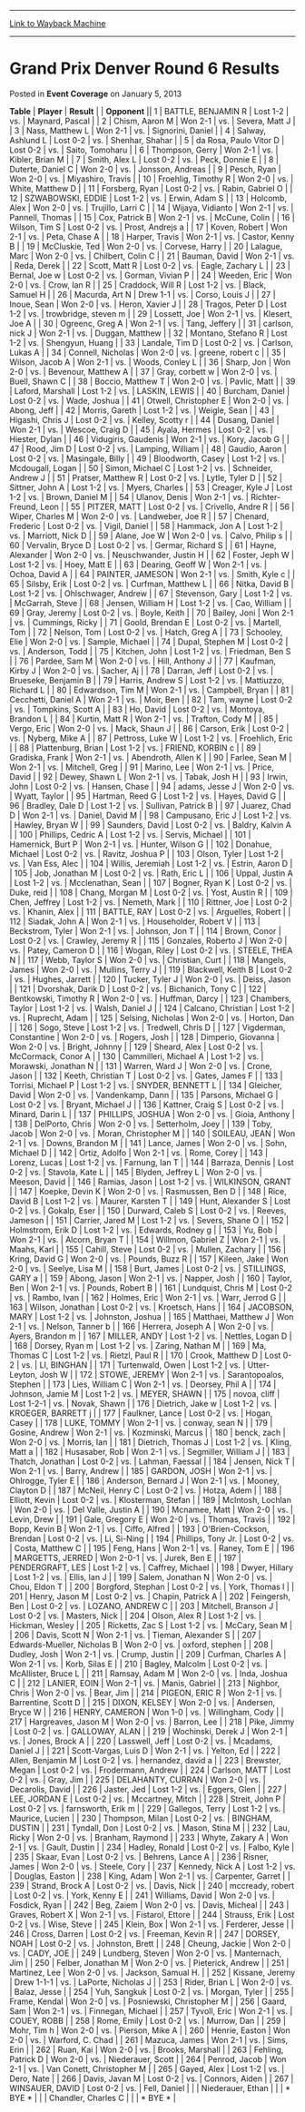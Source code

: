 
---
[Link to Wayback Machine](https://web.archive.org/web/20211205015143/https://magic.wizards.com/en/articles/archive/event-coverage/grand-prix-denver-round-6-results-2013-01-05)

[_metadata_:description]:- "TablePlayerResult Opponent 1BATTLE, BENJAMIN RLost 1-2vs.Maynard, Pascal 2Chism, Aaron MWon 2-1vs.Severa, Matt J 3Nass, Matthew LWon 2-1vs.Signorini, Daniel 4Salway, Ashlund LLost 0-2vs.Shenhar, Shahar 5da Rosa, Paulo Vitor DLost 0-2vs.Saito, Tomoharu 6Thompson, GerryWon 2-1vs.Kibler, Brian M 7Smith, Alex LLost 0-2vs.Peck, Donnie E 8Duterte, Daniel CWon 2-0vs.Jonsson, Andreas"
[_metadata_:generator]:- "Drupal 7 (http://drupal.org)"
[_metadata_:node]:- "452921"
[_metadata_:publish_date]:- "2013-01-05"
[_metadata_:source]:- "div-main-content"
[_metadata_:title]:- "Grand Prix Denver Round 6 Results"
[_metadata_:wayback_capture_timestamp]:- "2021-12-05 01:51:43"
[_metadata_:wayback_raw_url]:- "https://web.archive.org/web/20211205015143id_/https://magic.wizards.com/en/articles/archive/event-coverage/grand-prix-denver-round-6-results-2013-01-05"
[_metadata_:wayback_url]:- "https://magic.wizards.com/en/articles/archive/event-coverage/grand-prix-denver-round-6-results-2013-01-05"
---


Grand Prix Denver Round 6 Results
=================================



 Posted in **Event Coverage**
 on January 5, 2013 












 **Table** | **Player** | **Result** |  | **Opponent** ||  1 | BATTLE, BENJAMIN R | Lost 1-2 | vs. | Maynard, Pascal |
|  2 | Chism, Aaron M | Won 2-1 | vs. | Severa, Matt J |
|  3 | Nass, Matthew L | Won 2-1 | vs. | Signorini, Daniel |
|  4 | Salway, Ashlund L | Lost 0-2 | vs. | Shenhar, Shahar |
|  5 | da Rosa, Paulo Vitor D | Lost 0-2 | vs. | Saito, Tomoharu |
|  6 | Thompson, Gerry | Won 2-1 | vs. | Kibler, Brian M |
|  7 | Smith, Alex L | Lost 0-2 | vs. | Peck, Donnie E |
|  8 | Duterte, Daniel C | Won 2-0 | vs. | Jonsson, Andreas |
|  9 | Pesch, Ryan | Won 2-0 | vs. | Miyashiro, Travis |
|  10 | Froehlig, Timothy R | Won 2-0 | vs. | White, Matthew D |
|  11 | Forsberg, Ryan | Lost 0-2 | vs. | Rabin, Gabriel O |
|  12 | SZWABOWSKI, EDDIE | Lost 1-2 | vs. | Erwin, Adam S |
|  13 | Holcomb, Alex | Won 2-0 | vs. | Trujillo, Larri C |
|  14 | Wijaya, Vidianto | Won 2-1 | vs. | Pannell, Thomas |
|  15 | Cox, Patrick B | Won 2-1 | vs. | McCune, Colin |
|  16 | Wilson, Tim S | Lost 0-2 | vs. | Prost, Andrejs a |
|  17 | Koven, Robert | Won 2-1 | vs. | Peta, Chase A |
|  18 | Harper, Travis | Won 2-1 | vs. | Castor, Kenny B |
|  19 | McCluskie, Ted | Won 2-0 | vs. | Corvese, Harry |
|  20 | Lalague, Marc | Won 2-0 | vs. | Chilbert, Colin C |
|  21 | Bauman, David | Won 2-1 | vs. | Reda, Derek |
|  22 | Scott, Matt R | Lost 0-2 | vs. | Eagle, Zachary L |
|  23 | Bernal, Joe w | Lost 0-2 | vs. | Gorman, Vivian P |
|  24 | Weeden, Eric | Won 2-0 | vs. | Crow, Ian R |
|  25 | Craddock, Will R | Lost 1-2 | vs. | Black, Samuel H |
|  26 | Macurda, Art N | Drew 1-1 | vs. | Corso, Louis J |
|  27 | Inoue, Sean | Won 2-0 | vs. | Heron, Xavier J |
|  28 | Tragos, Peter D | Lost 1-2 | vs. | trowbridge, steven m |
|  29 | Lossett, Joe | Won 2-1 | vs. | Klesert, Joe A |
|  30 | Ogreenc, Greg A | Won 2-1 | vs. | Tang, Jeffery |
|  31 | carlson, nick J | Won 2-1 | vs. | Duggan, Matthew |
|  32 | Montano, Stefano R | Lost 1-2 | vs. | Shengyun, Huang |
|  33 | Landale, Tim D | Lost 0-2 | vs. | Carlson, Lukas A |
|  34 | Connell, Nicholas | Won 2-0 | vs. | greene, robert c |
|  35 | Wilson, Jacob A | Won 2-1 | vs. | Woods, Conley L |
|  36 | Sharp, Jon | Won 2-0 | vs. | Bevenour, Matthew A |
|  37 | Gray, corbett w | Won 2-0 | vs. | Buell, Shawn C |
|  38 | Boccio, Matthew T | Won 2-0 | vs. | Pavlic, Matt |
|  39 | Laford, Marshall | Lost 1-2 | vs. | LASKIN, LEWIS |
|  40 | Burcham, Daniel | Lost 0-2 | vs. | Wade, Joshua |
|  41 | Otwell, Christopher E | Won 2-0 | vs. | Abong, Jeff |
|  42 | Morris, Gareth | Lost 1-2 | vs. | Weigle, Sean |
|  43 | Higashi, Chris J | Lost 0-2 | vs. | Kelley, Scotty r |
|  44 | Dusang, Daniel | Won 2-1 | vs. | Wescoe, Craig D |
|  45 | Ayala, Hermes | Lost 0-2 | vs. | Hiester, Dylan |
|  46 | Vidugiris, Gaudenis | Won 2-1 | vs. | Kory, Jacob G |
|  47 | Rood, Jim D | Lost 0-2 | vs. | Lamping, William |
|  48 | Gaudio, Aaron | Lost 0-2 | vs. | Masingale, Billy |
|  49 | Bloodworth, Casey | Lost 1-2 | vs. | Mcdougall, Logan |
|  50 | Simon, Michael C | Lost 1-2 | vs. | Schneider, Andrew J |
|  51 | Pratser, Matthew R | Lost 0-2 | vs. | Lytle, Tyler D |
|  52 | Sittner, John A | Lost 1-2 | vs. | Myers, Charles |
|  53 | Creager, Kyle J | Lost 1-2 | vs. | Brown, Daniel M |
|  54 | Ulanov, Denis | Won 2-1 | vs. | Richter-Freund, Leon |
|  55 | PITZER, MATT | Lost 0-2 | vs. | Crivello, Andre R |
|  56 | Wiper, Charles M | Won 2-0 | vs. | Landweber, Joe R |
|  57 | Chenard, Frederic | Lost 0-2 | vs. | Vigil, Daniel |
|  58 | Hammack, Jon A | Lost 1-2 | vs. | Marriott, Nick D |
|  59 | Alane, Joe W | Won 2-0 | vs. | Calvo, Philip s |
|  60 | Vervalin, Bryce D | Lost 0-2 | vs. | Germar, Richard S |
|  61 | Hayne, Alexander | Won 2-0 | vs. | Neuschwander, Justin H |
|  62 | Foster, Jeph W | Lost 1-2 | vs. | Hoey, Matt E |
|  63 | Dearing, Geoff W | Won 2-1 | vs. | Ochoa, David A |
|  64 | PAINTER, JAMESON | Won 2-1 | vs. | Smith, Kyle c |
|  65 | Silsby, Erik | Lost 0-2 | vs. | Curfman, Matthew L |
|  66 | Nitka, David B | Lost 1-2 | vs. | Ohlschwager, Andrew |
|  67 | Stevenson, Gary | Lost 1-2 | vs. | McGarrah, Steve |
|  68 | Jensen, William H | Lost 1-2 | vs. | Cao, William |
|  69 | Gray, Jeremy | Lost 0-2 | vs. | Boyle, Keith |
|  70 | Bailey, Joni | Won 2-1 | vs. | Cummings, Ricky |
|  71 | Goold, Brendan E | Lost 0-2 | vs. | Martell, Tom |
|  72 | Nelson, Tom | Lost 0-2 | vs. | Hatch, Greg A |
|  73 | Schooley, Elie | Won 2-0 | vs. | Sample, Michael |
|  74 | Dupal, Stephen M | Lost 0-2 | vs. | Anderson, Todd |
|  75 | Kitchen, John | Lost 1-2 | vs. | Friedman, Ben S |
|  76 | Pardee, Sam M | Won 2-0 | vs. | Hill, Anthony J |
|  77 | Kaufman, Kirby J | Won 2-0 | vs. | Sacher, Aj |
|  78 | Darran, Jeff | Lost 0-2 | vs. | Brueseke, Benjamin B |
|  79 | Harris, Andrew S | Lost 1-2 | vs. | Mattiuzzo, Richard L |
|  80 | Edwardson, Tim M | Won 2-1 | vs. | Campbell, Bryan |
|  81 | Cecchetti, Daniel A | Won 2-1 | vs. | Moir, Ben |
|  82 | Tam, wayne | Lost 0-2 | vs. | Tompkins, Scott A |
|  83 | Ho, David | Lost 0-2 | vs. | Montoya, Brandon L |
|  84 | Kurtin, Matt R | Won 2-1 | vs. | Trafton, Cody M |
|  85 | Vergo, Eric | Won 2-0 | vs. | Mack, Shaun J |
|  86 | Carson, Erik | Lost 0-2 | vs. | Nyberg, Mike A |
|  87 | Pettross, Luke W | Lost 1-2 | vs. | Froehlich, Eric |
|  88 | Plattenburg, Brian | Lost 1-2 | vs. | FRIEND, KORBIN c |
|  89 | Gradiska, Frank | Won 2-1 | vs. | Abendroth, Allen K |
|  90 | Farlee, Sean M | Won 2-1 | vs. | Mitchell, Greg |
|  91 | Marino, Lee | Won 2-1 | vs. | Price, David |
|  92 | Dewey, Shawn L | Won 2-1 | vs. | Tabak, Josh H |
|  93 | Irwin, John | Lost 0-2 | vs. | Hansen, Chase |
|  94 | adams, Jesse J | Won 2-0 | vs. | Wyatt, Taylor |
|  95 | Hartman, Reed G | Lost 1-2 | vs. | Hayes, David G |
|  96 | Bradley, Dale D | Lost 1-2 | vs. | Sullivan, Patrick B |
|  97 | Juarez, Chad D | Won 2-1 | vs. | Daniel, David M |
|  98 | Campusano, Eric J | Lost 1-2 | vs. | Hawley, Bryan W |
|  99 | Saunders, David | Lost 0-2 | vs. | Baldry, Kalvin A |
| 100 | Phillips, Cedric A | Lost 1-2 | vs. | Servis, Michael |
| 101 | Hamernick, Burt P | Won 2-1 | vs. | Hunter, Wilson G |
| 102 | Donahue, Michael | Lost 0-2 | vs. | Ravitz, Joshua P |
| 103 | Olson, Tyler | Lost 1-2 | vs. | Van Ess, Alec |
| 104 | Willis, Jeremiah | Lost 1-2 | vs. | Estrin, Aaron D |
| 105 | Job, Jonathan M | Lost 0-2 | vs. | Rath, Eric L |
| 106 | Uppal, Justin A | Lost 1-2 | vs. | Mcclenathan, Sean |
| 107 | Bogner, Ryan K | Lost 0-2 | vs. | Duke, reid |
| 108 | Chang, Morgan M | Lost 0-2 | vs. | Yost, Austin R |
| 109 | Chen, Jeffrey | Lost 1-2 | vs. | Nemeth, Mark |
| 110 | Rittner, Joe | Lost 0-2 | vs. | Khanin, Alex |
| 111 | BATTLE, RAY | Lost 0-2 | vs. | Arguelles, Robert |
| 112 | Siadak, John A | Won 2-1 | vs. | Householder, Robert V |
| 113 | Beckstrom, Tyler | Won 2-1 | vs. | Johnson, Jon T |
| 114 | Brown, Conor | Lost 0-2 | vs. | Crawley, Jeremy R |
| 115 | Gonzales, Roberto J | Won 2-0 | vs. | Patey, Cameron D |
| 116 | Wogan, Riley | Lost 0-2 | vs. | STEELE, THEA N |
| 117 | Webb, Taylor S | Won 2-0 | vs. | Christian, Curt |
| 118 | Mangels, James | Won 2-0 | vs. | Mullins, Terry J |
| 119 | Blackwell, Keith B | Lost 0-2 | vs. | Hughes, Jarrett |
| 120 | Tucker, Tyler J | Won 2-0 | vs. | Deiss, Jason |
| 121 | Dvorshak, Darik D | Lost 0-2 | vs. | Bichanich, Tony C |
| 122 | Bentkowski, Timothy R | Won 2-0 | vs. | Huffman, Darcy |
| 123 | Chambers, Taylor | Lost 1-2 | vs. | Walsh, Daniel J |
| 124 | Calcano, Christian | Lost 1-2 | vs. | Ruprecht, Adam |
| 125 | Selsing, Nicholas | Won 2-0 | vs. | Horton, Dan |
| 126 | Sogo, Steve | Lost 1-2 | vs. | Tredwell, Chris D |
| 127 | Vigderman, Constantine | Won 2-0 | vs. | Rogers, Josh |
| 128 | Dimperio, Giovanna | Won 2-0 | vs. | Bright, Johnny |
| 129 | Sheard, Alex | Lost 0-2 | vs. | McCormack, Conor A |
| 130 | Cammilleri, Michael A | Lost 1-2 | vs. | Morawski, Jonathan N |
| 131 | Warren, Ward J | Won 2-0 | vs. | Crone, Jason |
| 132 | Keeth, Christian T | Lost 0-2 | vs. | Gates, James F |
| 133 | Torrisi, Michael P | Lost 1-2 | vs. | SNYDER, BENNETT L |
| 134 | Gleicher, David | Won 2-0 | vs. | Vandenkamp, Dann |
| 135 | Parsons, Michael G | Lost 0-2 | vs. | Bryant, Michael J |
| 136 | Kattner, Craig S | Lost 0-2 | vs. | Minard, Darin L |
| 137 | PHILLIPS, JOSHUA | Won 2-0 | vs. | Gioia, Anthony |
| 138 | DelPorto, Chris | Won 2-0 | vs. | Setterholm, Joey |
| 139 | Toby, Jacob | Won 2-0 | vs. | Moran, Christopher M |
| 140 | SOILEAU, JEAN | Won 2-1 | vs. | Downs, Brandon M |
| 141 | Lance, James | Won 2-0 | vs. | Sohn, Michael D |
| 142 | Ortiz, Adolfo | Won 2-1 | vs. | Rome, Corey |
| 143 | Lorenz, Lucas | Lost 1-2 | vs. | Farnung, Ian T |
| 144 | Barraza, Dennis | Lost 0-2 | vs. | Stavola, Kate L |
| 145 | Blyden, Jeffrey L | Won 2-0 | vs. | Meeson, David |
| 146 | Ramias, Jason | Lost 1-2 | vs. | WILKINSON, GRANT |
| 147 | Koepke, Devin K | Won 2-0 | vs. | Rasmussen, Ben D |
| 148 | Rice, David B | Lost 1-2 | vs. | Maurer, Karsten T |
| 149 | Hunt, Alexander S | Lost 0-2 | vs. | Gokalp, Eser |
| 150 | Durward, Caleb S | Lost 0-2 | vs. | Reeves, Jameson |
| 151 | Carrier, Jared M | Lost 1-2 | vs. | Severs, Shane O |
| 152 | Holmstrom, Erik D | Lost 1-2 | vs. | Edwards, Rodney g |
| 153 | Yu, Bob | Won 2-1 | vs. | Alcorn, Bryan T |
| 154 | Willmon, Gabriel Z | Won 2-1 | vs. | Maahs, Karl |
| 155 | Cahill, Steve | Lost 0-2 | vs. | Mullen, Zachary |
| 156 | Kring, David G | Won 2-0 | vs. | Pounds, Buzz R |
| 157 | Kileen, Jake | Won 2-0 | vs. | Seelye, Lisa M |
| 158 | Burt, James | Lost 0-2 | vs. | STILLINGS, GARY a |
| 159 | Abong, Jason | Won 2-1 | vs. | Napper, Josh |
| 160 | Taylor, Ben | Won 2-1 | vs. | Pounds, Robert B |
| 161 | Lundquist, Chris M | Lost 0-2 | vs. | Rambo, Ivan |
| 162 | Holmes, Eric | Won 2-1 | vs. | Warr, Jerrod G |
| 163 | Wilson, Jonathan | Lost 0-2 | vs. | Kroetsch, Hans |
| 164 | JACOBSON, MARY | Lost 1-2 | vs. | Johnston, Joshua |
| 165 | Matthaei, Matthew J | Won 2-1 | vs. | Nelson, Tanner b |
| 166 | Herrera, Joseph A | Won 2-0 | vs. | Ayers, Brandon m |
| 167 | MILLER, ANDY | Lost 1-2 | vs. | Nettles, Logan D |
| 168 | Dorsey, Ryan m | Lost 1-2 | vs. | Zaring, Nathan M |
| 169 | Ma, Thomas C | Lost 1-2 | vs. | Rietzl, Paul R |
| 170 | Crook, Matthew D | Lost 0-2 | vs. | LI, BINGHAN |
| 171 | Turtenwald, Owen | Lost 1-2 | vs. | Utter-Leyton, Josh W |
| 172 | STOWE, JEREMY | Won 2-1 | vs. | Sarantopoalos, Stephen |
| 173 | Lies, William C | Won 2-1 | vs. | Deorsey, Phil A |
| 174 | Johnson, Jamie M | Lost 1-2 | vs. | MEYER, SHAWN |
| 175 | novoa, cliff | Lost 1-2-1 | vs. | Novak, Shawn |
| 176 | Dietrich, Jake w | Lost 1-2 | vs. | KROEGER, BARRETT j |
| 177 | Faulkner, Lance | Lost 0-2 | vs. | Hogan, Casey |
| 178 | LUKE, TOMMY | Won 2-1 | vs. | conway, sean N |
| 179 | Gosine, Andrew | Won 2-1 | vs. | Kozminski, Marcus |
| 180 | benck, zach | Won 2-0 | vs. | Morris, Ian |
| 181 | Dietrich, Thomas J | Lost 1-2 | vs. | Kling, Matt a |
| 182 | Husasaber, Rob | Won 2-1 | vs. | Segmiller, William J |
| 183 | Thatch, Jonathan | Lost 0-2 | vs. | Lahman, Faessal |
| 184 | Jensen, Nick T | Won 2-1 | vs. | Barry, Andrew |
| 185 | GARDON, JOSH | Won 2-1 | vs. | Ohlrogge, Tyler E |
| 186 | Anderson, Bernard J | Won 2-1 | vs. | Mooney, Clayton D |
| 187 | McNeil, Henry C | Lost 0-2 | vs. | Hotza, Adem |
| 188 | Elliott, Kevin | Lost 0-2 | vs. | Klosterman, Stefan |
| 189 | McIntosh, Lochlan | Won 2-0 | vs. | Del Valle, Justin A |
| 190 | Mcnamee, Matt | Won 2-0 | vs. | Levin, Drew |
| 191 | Gale, Gregory E | Won 2-0 | vs. | Thomas, Travis |
| 192 | Bopp, Kevin B | Won 2-1 | vs. | Ciffo, Alfred |
| 193 | O'Brien-Cockson, Brendan | Lost 0-2 | vs. | Li, Si-Ning |
| 194 | Phillips, Tony Jr. | Lost 0-2 | vs. | Costa, Matthew C |
| 195 | Feng, Hans | Won 2-1 | vs. | Raney, Tom E |
| 196 | MARGETTS, JERRED | Won 2-0-1 | vs. | Jurek, Ben E |
| 197 | PENDERGRAFT, LES | Lost 1-2 | vs. | Caffrey, Michael |
| 198 | Dwyer, Hillary | Lost 1-2 | vs. | Ellis, Ian J |
| 199 | Salem, Jonathan N | Won 2-0 | vs. | Chou, Eldon T |
| 200 | Borgford, Stephan | Lost 0-2 | vs. | York, Thomas l |
| 201 | Henry, Jason M | Lost 0-2 | vs. | Chapin, Patrick A |
| 202 | Feingersh, Ben | Lost 0-2 | vs. | LOZANO, ANDREW C |
| 203 | Mitchell, Branson J | Lost 0-2 | vs. | Masters, Nick |
| 204 | Olson, Alex R | Lost 1-2 | vs. | Hickman, Wesley |
| 205 | Ricketts, Zac S | Lost 1-2 | vs. | McCary, Sean M |
| 206 | Davis, Scott N | Won 2-1 | vs. | Tieman, Alexander S |
| 207 | Edwards-Mueller, Nicholas B | Won 2-0 | vs. | oxford, stephen |
| 208 | Dudley, Josh | Won 2-1 | vs. | Crump, Justin |
| 209 | Curfman, Charles A | Won 2-1 | vs. | Korb, Silas E |
| 210 | Bagley, Malcolm | Lost 0-2 | vs. | McAllister, Bruce L |
| 211 | Ramsay, Adam M | Won 2-0 | vs. | Inda, Joshua C |
| 212 | LANIER, EOIN | Won 2-1 | vs. | Manis, Gabriel |
| 213 | Nighbor, Chris | Won 2-0 | vs. | Bear, Jim |
| 214 | PIGEON, ERIC R | Won 2-1 | vs. | Barrentine, Scott D |
| 215 | DIXON, KELSEY | Won 2-0 | vs. | Andersen, Bryce W |
| 216 | HENRY, CAMERON | Won 1-0 | vs. | Willingham, Cody |
| 217 | Hargreaves, Jason M | Won 2-0 | vs. | Barron, Lee |
| 218 | Pike, Jimmy | Lost 0-2 | vs. | GALLOWAY, ALAN |
| 219 | Wochinski, Derek J | Won 2-1 | vs. | Jones, Brock A |
| 220 | Lasswell, Jeff | Lost 0-2 | vs. | Mcadams, Daniel J |
| 221 | Scott-Vargas, Luis D | Won 2-1 | vs. | Yelton, Ed |
| 222 | Allen, Benjamin M | Lost 0-2 | vs. | hernandez, david a |
| 223 | Brewster, Megan | Lost 0-2 | vs. | Frodermann, Andrew |
| 224 | Carlson, MATT | Lost 0-2 | vs. | Gray, Jim |
| 225 | DELAHANTY, CURRAN | Won 2-0 | vs. | Decarolis, David |
| 226 | Jaster, Jed | Lost 1-2 | vs. | Eggers, Glen |
| 227 | LEE, JORDAN E | Lost 0-2 | vs. | Mccartney, Mitch |
| 228 | Streit, John P | Lost 0-2 | vs. | farnsworth, Erik m |
| 229 | Gallegos, Terry | Lost 1-2 | vs. | Maurice, Lucien |
| 230 | Thompson, Milan | Lost 0-2 | vs. | BINGHAM, DUSTIN |
| 231 | Tyndall, Don | Lost 0-2 | vs. | Mason, Stina M |
| 232 | Lau, Ricky | Won 2-0 | vs. | Branham, Raymond |
| 233 | Whyte, Zakary A | Won 2-1 | vs. | Gault, Dustin |
| 234 | Hadley, Ronald | Lost 0-2 | vs. | Falbo, Kyle |
| 235 | Skaar, Evan | Lost 0-2 | vs. | Behrens, Lance A |
| 236 | Risner, James | Won 2-0 | vs. | Steele, Cory |
| 237 | Kennedy, Nick A | Lost 1-2 | vs. | Douglas, Easton |
| 238 | King, Adam | Won 2-1 | vs. | Carpenter, Garret |
| 239 | Strand, Brock A | Lost 0-2 | vs. | Davis, Nick |
| 240 | mccready, robert | Lost 0-2 | vs. | York, Kenny E |
| 241 | Williams, David | Won 2-0 | vs. | Fosdick, Ryan |
| 242 | Beg, Zaiem | Won 2-0 | vs. | Davis, Micheal |
| 243 | Graves, Robert X | Won 2-1 | vs. | Fistarol, Ettore |
| 244 | Strauss, Erik | Lost 0-2 | vs. | Wise, Steve |
| 245 | Klein, Box | Won 2-1 | vs. | Ferderer, Jesse |
| 246 | Cross, Darren | Lost 0-2 | vs. | Freeman, Kevin R |
| 247 | DORSEY, NOAH | Lost 0-2 | vs. | Johnston, Brett |
| 248 | Cheung, Jackie | Won 2-0 | vs. | CADY, JOE |
| 249 | Lundberg, Steven | Won 2-0 | vs. | Manternach, Jim |
| 250 | Felber, Jonathan M | Won 2-0 | vs. | Pieterick, Andrew |
| 251 | Martinez, Lee | Won 2-0 | vs. | Jackson, Samual H. |
| 252 | Kissane, Jeremy | Drew 1-1-1 | vs. | LaPorte, Nicholas J |
| 253 | Rider, Brian L | Won 2-0 | vs. | Balaz, Jesse |
| 254 | Yuh, Sangkuk | Lost 0-2 | vs. | Morgan, Tyler |
| 255 | Frame, Kendal | Won 2-0 | vs. | Posniewski, Christopher M |
| 256 | Gaard, Sam | Won 2-1 | vs. | Finnegan, Michael |
| 257 | Tyvoll, Eric | Won 2-1 | vs. | COUEY, ROBB |
| 258 | Rome, Emily | Lost 0-2 | vs. | Murrow, Dan |
| 259 | Mohr, Tim h | Won 2-0 | vs. | Pierson, Mike A |
| 260 | Henrie, Easton | Won 2-0 | vs. | Warford, C. Chad |
| 261 | Mazuca, James | Won 2-1 | vs. | Sims, Erin |
| 262 | Ruan, Kai | Won 2-0 | vs. | Brooks, Marshall |
| 263 | Fehling, Patrick D | Won 2-0 | vs. | Niederauer, Scott |
| 264 | Penrod, Jacob | Won 2-1 | vs. | Van Conett, Christopher M |
| 265 | Gayed, Alex | Lost 1-2 | vs. | Dero, Nate |
| 266 | Davis, Javan M | Lost 0-2 | vs. | Connors, Aiden |
| 267 | WINSAUER, DAVID | Lost 0-2 | vs. | Fell, Daniel |
|  | Niederauer, Ethan |  |  | \* BYE \* |
|  | Chandler, Charles C |  |  | \* BYE \* |







